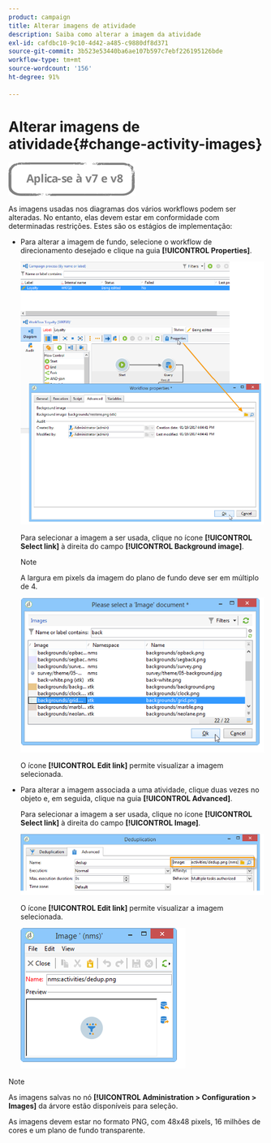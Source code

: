 ```yaml
---
product: campaign
title: Alterar imagens de atividade
description: Saiba como alterar a imagem da atividade
exl-id: cafdbc10-9c10-4d42-a485-c9880df8d371
source-git-commit: 3b523e53440ba6ae107b597c7ebf226195126bde
workflow-type: tm+mt
source-wordcount: '156'
ht-degree: 91%

---
```


# Alterar imagens de atividade{#change-activity-images}

![](../../assets/common.svg)

As imagens usadas nos diagramas dos vários workflows podem ser alteradas. No entanto, elas devem estar em conformidade com determinadas restrições. Estes são os estágios de implementação:

* Para alterar a imagem de fundo, selecione o workflow de direcionamento desejado e clique na guia **[!UICONTROL Properties]**.

   ![](assets/s_user_segmentation_properties_tab.png)

   Para selecionar a imagem a ser usada, clique no ícone **[!UICONTROL Select link]** à direita do campo **[!UICONTROL Background image]**.

   >[!NOTE]
   >
   >A largura em pixels da imagem do plano de fundo deve ser em múltiplo de 4.

   ![](assets/s_user_segmentation_background_select.png)

   O ícone **[!UICONTROL Edit link]** permite visualizar a imagem selecionada.

* Para alterar a imagem associada a uma atividade, clique duas vezes no objeto e, em seguida, clique na guia **[!UICONTROL Advanced]**.

   Para selecionar a imagem a ser usada, clique no ícone **[!UICONTROL Select link]** à direita do campo **[!UICONTROL Image]**.

   ![](assets/s_user_segmentation_activity_image.png)

   O ícone **[!UICONTROL Edit link]** permite visualizar a imagem selecionada.

   ![](assets/s_user_segmentation_activity_image_select.png)

>[!NOTE]
>
>As imagens salvas no nó **[!UICONTROL Administration > Configuration > Images]** da árvore estão disponíveis para seleção.
>  
>As imagens devem estar no formato PNG, com 48x48 pixels, 16 milhões de cores e um plano de fundo transparente.
